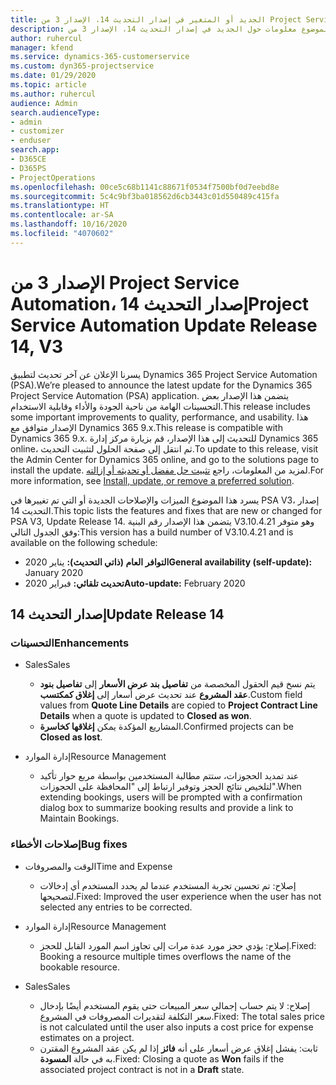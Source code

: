 ```yaml
---
title: الجديد أو المتغير في إصدار التحديث 14، الإصدار 3 من Project Service Automation
description: يقدم هذا الموضوع معلومات حول الجديد في إصدار التحديث 14، الإصدار 3 من Project Service Automation.
author: ruhercul
manager: kfend
ms.service: dynamics-365-customerservice
ms.custom: dyn365-projectservice
ms.date: 01/29/2020
ms.topic: article
ms.author: ruhercul
audience: Admin
search.audienceType:
- admin
- customizer
- enduser
search.app:
- D365CE
- D365PS
- ProjectOperations
ms.openlocfilehash: 00ce5c68b1141c88671f0534f7500bf0d7eebd8e
ms.sourcegitcommit: 5c4c9bf3ba018562d6cb3443c01d550489c415fa
ms.translationtype: HT
ms.contentlocale: ar-SA
ms.lasthandoff: 10/16/2020
ms.locfileid: "4070602"
---
```

# <a name="project-service-automation-update-release-14-v3"></a><span data-ttu-id="19962-103">الإصدار 3 من Project Service Automation، إصدار التحديث 14</span><span class="sxs-lookup"><span data-stu-id="19962-103">Project Service Automation Update Release 14, V3</span></span>
<span data-ttu-id="19962-104">يسرنا الإعلان عن آخر تحديث لتطبيق Dynamics 365 Project Service Automation (PSA).</span><span class="sxs-lookup"><span data-stu-id="19962-104">We’re pleased to announce the latest update for the Dynamics 365 Project Service Automation (PSA) application.</span></span> <span data-ttu-id="19962-105">يتضمن هذا الإصدار بعض التحسينات الهامة من ناحية الجودة والأداء وقابلية الاستخدام.</span><span class="sxs-lookup"><span data-stu-id="19962-105">This release includes some important improvements to quality, performance, and usability.</span></span> <span data-ttu-id="19962-106">هذا الإصدار متوافق مع Dynamics 365 9.x.</span><span class="sxs-lookup"><span data-stu-id="19962-106">This release is compatible with Dynamics 365 9.x.</span></span> <span data-ttu-id="19962-107">للتحديث إلى هذا الإصدار، قم بزيارة مركز إدارة Dynamics 365 online، ثم انتقل إلى صفحة الحلول لتثبيت التحديث.</span><span class="sxs-lookup"><span data-stu-id="19962-107">To update to this release, visit the Admin Center for Dynamics 365 online, and go to the solutions page to install the update.</span></span> <span data-ttu-id="19962-108">لمزيد من المعلومات، راجع [تثبيت حل مفضل أو تحديثه أو إزالته](https://docs.microsoft.com/power-platform/admin/install-remove-preferred-solution).</span><span class="sxs-lookup"><span data-stu-id="19962-108">For more information, see [Install, update, or remove a preferred solution](https://docs.microsoft.com/power-platform/admin/install-remove-preferred-solution).</span></span>

<span data-ttu-id="19962-109">يسرد هذا الموضوع الميزات والإصلاحات الجديدة أو التي تم تغييرها في PSA V3، إصدار التحديث 14.</span><span class="sxs-lookup"><span data-stu-id="19962-109">This topic lists the features and fixes that are new or changed for PSA V3, Update Release 14.</span></span> <span data-ttu-id="19962-110">يتضمن هذا الإصدار رقم البنية V3.10.4.21 وهو متوفر وفق الجدول التالي:</span><span class="sxs-lookup"><span data-stu-id="19962-110">This version has a build number of V3.10.4.21 and is available on the following schedule:</span></span>

- <span data-ttu-id="19962-111">**التوافر العام (ذاتي التحديث):** يناير 2020</span><span class="sxs-lookup"><span data-stu-id="19962-111">**General availability (self-update):** January 2020</span></span>
- <span data-ttu-id="19962-112">**تحديث تلقائي:** فبراير 2020</span><span class="sxs-lookup"><span data-stu-id="19962-112">**Auto-update:** February 2020</span></span>

## <a name="update-release-14"></a><span data-ttu-id="19962-113">إصدار التحديث 14</span><span class="sxs-lookup"><span data-stu-id="19962-113">Update Release 14</span></span>

### <a name="enhancements"></a><span data-ttu-id="19962-114">التحسينات</span><span class="sxs-lookup"><span data-stu-id="19962-114">Enhancements</span></span>

- <span data-ttu-id="19962-115">‏‏Sales</span><span class="sxs-lookup"><span data-stu-id="19962-115">Sales</span></span>

     - <span data-ttu-id="19962-116">يتم نسخ قيم الحقول المخصصة من **تفاصيل بند عرض الأسعار‬‬** إلى **تفاصيل بنود عقد المشروع‬** عند تحديث عرض أسعار إلى **إغلاق كمكتسب**.</span><span class="sxs-lookup"><span data-stu-id="19962-116">Custom field values from **Quote Line Details** are copied to **Project Contract Line Details** when a quote is updated to **Closed as won**.</span></span>
     - <span data-ttu-id="19962-117">المشاريع المؤكدة يمكن **إغلاقها كخاسرة**.</span><span class="sxs-lookup"><span data-stu-id="19962-117">Confirmed projects can be **Closed as lost**.</span></span>

- <span data-ttu-id="19962-118">إدارة الموارد</span><span class="sxs-lookup"><span data-stu-id="19962-118">Resource Management</span></span>

     - <span data-ttu-id="19962-119">عند تمديد الحجوزات، ستتم مطالبة المستخدمين بواسطة مربع حوار تأكيد لتلخيص نتائج الحجز وتوفير ارتباط إلى "المحافظة على الحجوزات‬".</span><span class="sxs-lookup"><span data-stu-id="19962-119">When extending bookings, users will be prompted with a confirmation dialog box to summarize booking results and provide a link to Maintain Bookings.</span></span>


### <a name="bug-fixes"></a><span data-ttu-id="19962-120">إصلاحات الأخطاء</span><span class="sxs-lookup"><span data-stu-id="19962-120">Bug fixes</span></span>

- <span data-ttu-id="19962-121">الوقت والمصروفات</span><span class="sxs-lookup"><span data-stu-id="19962-121">Time and Expense</span></span>

     - <span data-ttu-id="19962-122">إصلاح: تم تحسين تجربة المستخدم عندما لم يحدد المستخدم أي إدخالات لتصحيحها.</span><span class="sxs-lookup"><span data-stu-id="19962-122">Fixed: Improved the user experience when the user has not selected any entries to be corrected.</span></span>

- <span data-ttu-id="19962-123">إدارة الموارد</span><span class="sxs-lookup"><span data-stu-id="19962-123">Resource Management</span></span>

     - <span data-ttu-id="19962-124">إصلاح: يؤدي حجز مورد عدة مرات إلى تجاوز اسم المورد القابل للحجز.</span><span class="sxs-lookup"><span data-stu-id="19962-124">Fixed: Booking a resource multiple times overflows the name of the bookable resource.</span></span>

- <span data-ttu-id="19962-125">‏‏Sales</span><span class="sxs-lookup"><span data-stu-id="19962-125">Sales</span></span>

     - <span data-ttu-id="19962-126">إصلاح: لا يتم حساب إجمالي سعر المبيعات حتى يقوم المستخدم أيضًا بإدخال سعر التكلفة لتقديرات المصروفات في المشروع.</span><span class="sxs-lookup"><span data-stu-id="19962-126">Fixed: The total sales price is not calculated until the user also inputs a cost price for expense estimates on a project.</span></span>
     - <span data-ttu-id="19962-127">ثابت: يفشل إغلاق عرض أسعار على أنه **فائز** إذا لم يكن عقد المشروع المقترن به في حالة **المسودة**.</span><span class="sxs-lookup"><span data-stu-id="19962-127">Fixed: Closing a quote as **Won** fails if the associated project contract is not in a **Draft** state.</span></span>

